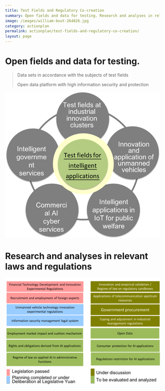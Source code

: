 ```yaml
---
title: Test Fields and Regulatory Co-creation
summary: Open fields and data for testing. Research and analyses in relevant laws and regulations.
image: /images/william-bout-264826.jpg
category: actionplan
permalink: actionplan/test-fields-and-regulatory-co-creation/
layout: page
---
```


# Open fields and data for testing.

> Data sets in accordance with the subjects of test fields
> 
> Open data platform with high information security and protection

![test-fields](/images/test-fields.png)


# Research and analyses in relevant laws and regulations

![test-fields](/images/regulatory.png)